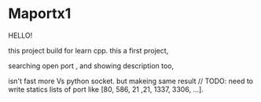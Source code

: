 # Maportx1



HELLO! 

this project build for learn cpp.
this a first project, 

searching open port , and  showing description too,

isn't fast more Vs python socket. but makeing same result
// TODO: 
need to write statics lists of port like [80, 586, 21 ,21, 1337, 3306, ...]. 
